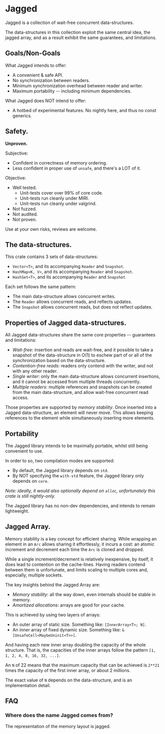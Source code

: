 #   Jagged

Jagged is a collection of wait-free concurrent data-structures.

The data-structures in this collection exploit the same central idea, the
jagged array, and as a result exhibit the same guarantees, and limitations.

##  Goals/Non-Goals

What Jagged intends to offer:

-   A convenient & safe API.
-   No synchronization between readers.
-   Minimum synchronization overhead between reader and writer.
-   Maximum portability -- including minimum dependencies.

What Jagged does NOT intend to offer:

-   A hotbed of experimental features. No nightly here, and thus no const
    generics.

##  Safety.

**Unproven.**

Subjective:

-   Confident in correctness of memory ordering.
-   Less confident in proper use of `unsafe`, and there's a LOT of it.

Objective:

-   Well tested.
    -   Unit-tests cover over 99% of core code.
    -   Unit-tests run cleanly under MIRI.
    -   Unit-tests run cleanly under valgrind.
-   Not fuzzed.
-   Not audited.
-   Not proven.

Use at your own risks, reviews are welcome.

##  The data-structures.

This crate contains 3 sets of data-structures:

-   `Vector<T>`, and its accompanying `Reader` and `Snapshot`.
-   `HashMap<K, V>`, and its accompanying `Reader` and `Snapshot`.
-   `HashSet<T>`, and its accompanying `Reader` and `Snapshot`.

Each set follows the same pattern:

-   The main data-structure allows concurrent writes.
-   The `Reader` allows concurrent reads, and reflects updates.
-   The `Snapshot` allows concurrent reads, but does not reflect updates.

##  Properties of Jagged data-structures.

All Jagged data-structures share the same core properties -- guarantees and
limitations:

-   _Wait-free_: insertion and reads are wait-free, and it possible to take a
    snapshot of the data-structure in O(1) to eschew part of or all of the
    synchronization based on the data-structure.
-   _Contention-free reads_: readers only contend with the writer, and not with
    any other reader.
-   _Single writer_: only the main data-structure allows concurrent insertions,
    and it cannot be accessed from multiple threads concurrently.
-   _Multiple readers_: multiple references and snapshots can be created from
    the main data-structure, and allow wait-free concurrent read access.

Those properties are supported by _memory stability_. Once inserted into a
Jagged data-structure, an element will never move. This allows keeping
references to the element while simultaneously inserting more elements.

##  Portability

The Jagged library intends to be maximally portable, whilst still being
convenient to use.

In order to so, two compilation modes are supported:

-   By default, the Jagged library depends on `std`.
-   By NOT specifying the `with-std` feature, the Jagged library only depends
    on `core`.

*Note: ideally, it would also optionally depend on `alloc`, unfortunately this
crate is still nightly-only.*

The Jagged library has no non-dev dependencies, and intends to remain
lightweight.

##  Jagged Array.

Memory stability is a key concept for efficient sharing. While wrapping an
element in an `Arc` allows sharing it effortlessly, it incurs a cost: an atomic
increment and decrement each time the `Arc` is cloned and dropped.

While a single increment/decrement is relatively inexpensive, by itself, it does
lead to contention on the cache-lines. Having readers contend between them
is unfortunate, and limits scaling to multiple cores and, especially, multiple
sockets.

The key insights behind the Jagged Array are:

-   _Memory stability_: all the way down, even internals should be stable in
    memory.
-   _Amortized allocations_: arrays are good for your cache.

This is achieved by using two layers of arrays:

-   An outer array of static size. Something like: `[InnerArray<T>; N]`.
-   An inner array of fixed dynamic size. Something like:
    `&[UnsafeCell<MaybeUninit<T>>]`.

And having each new inner array doubling the capacity of the whole structure.
That is, the capacities of the inner arrays follow the pattern
`[1, 1, 2, 4, 8, 16, 32, ...]`.

An `N` of 22 means that the maximum capacity that can be achieved is `2**21`
times the capacity of the first inner array, or about 2 millions.

The exact value of `N` depends on the data-structure, and is an implementation
detail.

##  FAQ

### Where does the name Jagged comes from?

The representation of the memory layout is jagged.
